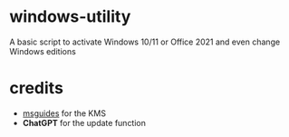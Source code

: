 # windows-utility
A basic script to activate Windows 10/11 or Office 2021 and even change Windows editions
# credits
- [msguides](https://msguides.com) for the KMS
- **ChatGPT** for the update function